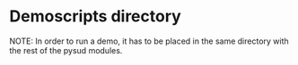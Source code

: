 Demoscripts directory
=====================

NOTE: In order to run a demo, it has to be placed in the same directory with the
rest of the pysud modules.
